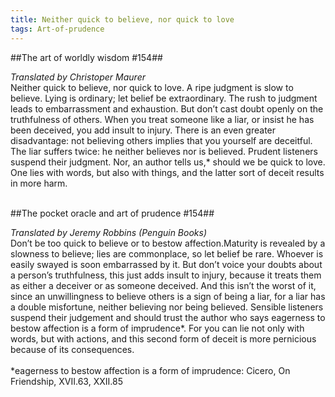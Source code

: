 ```yaml
---
title: Neither quick to believe, nor quick to love
tags: Art-of-prudence
---
```


##The art of worldly wisdom #154##

_Translated by Christoper Maurer_ <br/>
Neither quick to believe, nor quick to love. A ripe judgment is slow to believe. Lying is ordinary; let belief be extraordinary. The rush to judgment leads to embarrassment and exhaustion. But don’t cast doubt openly on the truthfulness of others. When you treat someone like a liar, or insist he has been deceived, you add insult to injury. There is an even greater disadvantage: not believing others implies that you yourself are deceitful. The liar suffers twice: he neither believes nor is believed. Prudent listeners suspend their judgment. Nor, an author tells us,* should we be quick to love. One lies with words, but also with things, and the latter sort of deceit results in more harm.<br/>
<br/>

##The pocket oracle and art of prudence #154##

_Translated by Jeremy Robbins (Penguin Books)_ <br/>
Don’t be too quick to believe or to bestow affection.Maturity is revealed by a slowness to believe; lies are commonplace, so let belief be rare. Whoever is easily swayed is soon embarrassed by it. But don’t voice your doubts about a person’s truthfulness, this just adds insult to injury, because it treats them as either a deceiver or as someone deceived. And this isn’t the worst of it, since an unwillingness to believe others is a sign of being a liar, for a liar has a double misfortune, neither believing nor being believed. Sensible listeners suspend their judgement and should trust the author who says eagerness to bestow affection is a form of imprudence*. For you can lie not only with words, but with actions, and this second form of deceit is more pernicious because of its consequences.<br/>
<br/>
*eagerness to bestow affection is a form of imprudence: Cicero, On Friendship, XVII.63, XXII.85
